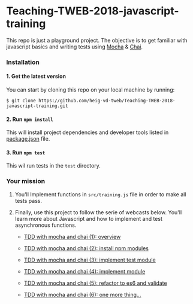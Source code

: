 # Teaching-TWEB-2018-javascript-training

This repo is just a playground project. The objective is to get familiar with javascript basics and writing tests using [Mocha](https://mochajs.org/) & [Chai](https://www.chaijs.com/).

### Installation

#### 1. Get the latest version

You can start by cloning this repo on your local machine by running:

```
$ git clone https://github.com/heig-vd-tweb/Teaching-TWEB-2018-javascript-training.git
```

#### 2. Run `npm install`

This will install project dependencies and developer tools listed in [package.json](../package.json) file.

#### 3. Run `npm test`

This wil run tests in the `test` directory.

### Your mission

1. You'll Implement functions in `src/training.js` file in order to make all tests pass.

2. Finally, use this project to follow the serie of webcasts below. You'll learn more about Javascript and how to implement and test asynchronous functions.

   - [TDD with mocha and chai (1): overview](https://youtu.be/Pngkmih-3SE)

   - [TDD with mocha and chai (2): install npm modules](https://youtu.be/xAIrgcN3l0g)

   - [TDD with mocha and chai (3): implement test module](https://youtu.be/_9XZV35SEG0)

   - [TDD with mocha and chai (4): implement module](https://youtu.be/DGbdKiY85Yw)

   - [TDD with mocha and chai (5): refactor to es6 and validate](https://youtu.be/Dlw3Y6HodqA)

   - [TDD with mocha and chai (6): one more thing...](https://www.youtube.com/watch?v=YO877449Y0c&list=PLfKkysTy70QZUPYjLkkYcwqvVph4q9cKZ&index=14)